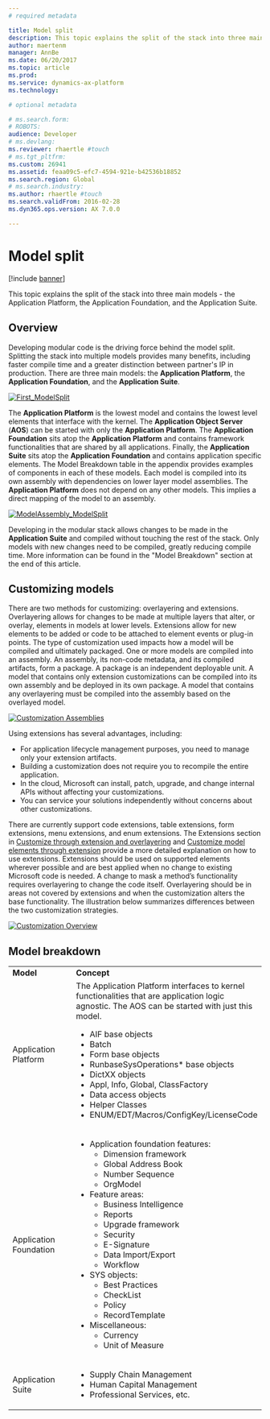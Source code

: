 ```yaml
---
# required metadata

title: Model split
description: This topic explains the split of the stack into three main models -  the Application Platform, the Application Foundation, and the Application Suite.
author: maertenm
manager: AnnBe
ms.date: 06/20/2017
ms.topic: article
ms.prod: 
ms.service: dynamics-ax-platform
ms.technology: 

# optional metadata

# ms.search.form: 
# ROBOTS: 
audience: Developer
# ms.devlang: 
ms.reviewer: rhaertle #touch
# ms.tgt_pltfrm: 
ms.custom: 26941
ms.assetid: feaa09c5-efc7-4594-921e-b42536b18852
ms.search.region: Global
# ms.search.industry: 
ms.author: rhaertle #touch
ms.search.validFrom: 2016-02-28
ms.dyn365.ops.version: AX 7.0.0

---
```


# Model split

[!include [banner](../includes/banner.md)]

This topic explains the split of the stack into three main models -  the Application Platform, the Application Foundation, and the Application Suite.

## Overview

Developing modular code is the driving force behind the model split. Splitting the stack into multiple models provides many benefits, including faster compile time and a greater distinction between partner's IP in production. There are three main models: the **Application Platform**, the **Application Foundation**, and the **Application Suite**. 

[![First\_ModelSplit](./media/first_modelsplit.png)](./media/first_modelsplit.png) 

The <strong>Application Platform</strong> is the lowest model and contains the lowest level elements that interface with the kernel. The **Application Object Server** (**AOS**) can be started with only the **Application Platform**. The **Application Foundation** sits atop the **Application Platform** and contains framework functionalities that are shared by all applications. Finally, the **Application Suite** sits atop the **Application Foundation** and contains application specific elements. The Model Breakdown table in the appendix provides examples of components in each of these models. Each model is compiled into its own assembly with dependencies on lower layer model assemblies. The **Application Platform** does not depend on any other models. This implies a direct mapping of the model to an assembly. 

[![ModelAssembly\_ModelSplit](./media/modelassembly_modelsplit1.jpg)](./media/modelassembly_modelsplit1.jpg) 

Developing in the modular stack allows changes to be made in the **Application Suite** and compiled without touching the rest of the stack. Only models with new changes need to be compiled, greatly reducing compile time. More information can be found in the "Model Breakdown" section at the end of this article.

## Customizing models
There are two methods for customizing: overlayering and extensions. Overlayering allows for changes to be made at multiple layers that alter, or overlay, elements in models at lower levels. Extensions allow for new elements to be added or code to be attached to element events or plug-in points. The type of customization used impacts how a model will be compiled and ultimately packaged. One or more models are compiled into an assembly. An assembly, its non-code metadata, and its compiled artifacts, form a package. A package is an independent deployable unit. A model that contains only extension customizations can be compiled into its own assembly and be deployed in its own package. A model that contains any overlayering must be compiled into the assembly based on the overlayed model. 

[![Customization Assemblies](./media/customization-assemblies.png)](./media/customization-assemblies.png)   

Using extensions has several advantages, including:

-   For application lifecycle management purposes, you need to manage only your extension artifacts.
-   Building a customization does not require you to recompile the entire application.
-   In the cloud, Microsoft can install, patch, upgrade, and change internal APIs without affecting your customizations.
-   You can service your solutions independently without concerns about other customizations.

There are currently support code extensions, table extensions, form extensions, menu extensions, and enum extensions. The Extensions section in [Customize through extension and overlayering](../extensibility/customization-overlayering-extensions.md) and [Customize model elements through extension](../extensibility/customize-model-elements-extensions.md) provide a more detailed explanation on how to use extensions.  Extensions should be used on supported elements wherever possible and are best applied when no change to existing Microsoft code is needed. A change to mask a method’s functionality requires overlayering to change the code itself.  Overlayering should be in areas not covered by extensions and when the customization alters the base functionality. The illustration below summarizes differences between the two customization strategies. 

[![Customization Overview](./media/customization-overview.png)](./media/customization-overview.png)

## Model breakdown
<table>
<colgroup>
<col width="50%" />
<col width="50%" />
</colgroup>
<tbody>
<tr class="odd">
<td><strong>Model</strong></td>
<td><strong>Concept</strong></td>
</tr>
<tr class="even">
<td>Application Platform</td>
<td>The Application Platform interfaces to kernel functionalities that are application logic agnostic. The AOS can be started with just this model.
<ul>
<li>AIF base objects</li>
<li>Batch</li>
<li>Form base objects</li>
<li>RunbaseSysOperations* base objects</li>
<li>DictXX objects</li>
<li>Appl, Info, Global, ClassFactory</li>
<li>Data access objects</li>
<li>Helper Classes</li>
<li>ENUM/EDT/Macros/ConfigKey/LicenseCode</li>
</ul></td>
</tr>
<tr class="odd">
<td>Application Foundation</td>
<td><ul>
<li>Application foundation features:
<ul>
<li>Dimension framework</li>
<li>Global Address Book</li>
<li>Number Sequence</li>
<li>OrgModel</li>
</ul></li>
<li>Feature areas:
<ul>
<li>Business Intelligence</li>
<li>Reports</li>
<li>Upgrade framework</li>
<li>Security</li>
<li>E-Signature</li>
<li>Data Import/Export</li>
<li>Workflow</li>
</ul></li>
<li>SYS objects:
<ul>
<li>Best Practices</li>
<li>CheckList</li>
<li>Policy</li>
<li>RecordTemplate</li>
</ul></li>
<li>Miscellaneous:
<ul>
<li>Currency</li>
<li>Unit of Measure</li>
</ul></li>
</ul></td>
</tr>
<tr class="even">
<td>Application Suite</td>
<td><ul>
<li>Supply Chain Management</li>
<li>Human Capital Management</li>
<li>Professional Services, etc.</li>
</ul></td>
</tr>
</tbody>
</table>





